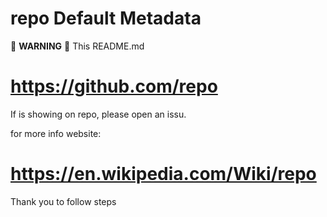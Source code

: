 # repo Default Metadata

:rotating_light: **WARNING** :rotating_light: This README.md 
 
# https://github.com/repo
 
If is showing on repo, please open an issu.

for more info website:

# https://en.wikipedia.com/Wiki/repo

Thank you to follow steps
